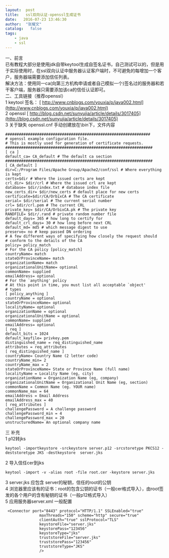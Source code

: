 ```yaml
---
layout:  post
title:   ssl双向认证-openssl生成证书
date:   2016-07-23 13:46:30
author:  "张耀文"
catalog:   false
tags:
    - java
    - ssl
---
```

一、前言  
已有教程大部分是使用jdk自带keytool生成自签名证书，自己测试可以的，但是用于实际使用时，在ssl双向认证中服务器认证客户端时，不可避免的每增加一个客户，服务器端需要添加信任列表。  
解决方法：使用同一ca(向第三方机构申请或者自己模拟一个)签名过的服务器和若干客户端，服务器只需要添加该ca的信任认证即可。  
二、工具链接（推荐openssl）  
1 keytool 签名： [ http://www.cnblogs.com/youxia/p/java002.html](http://www.cnblogs.com/youxia/p/java002.html)  
2 openssl [ http://blog.csdn.net/sunyujia/article/details/3017405](http://blog.csdn.net/sunyujia/article/details/3017405)  
3 关于缺失 openssl.cnf 手动创建放在\bin下，文件内容

    
    
    ################################################################
    # openssl example configuration file.
    # This is mostly used for generation of certificate requests.
    #################################################################
    [ ca ]
    default_ca= CA_default # The default ca section
    #################################################################
    [ CA_default ]
    dir=C:/Program Files/Apache Group/Apache2/conf/ssl # Where everything is kept
    certs=$dir # Where the issued certs are kept
    crl_dir= $dir/crl # Where the issued crl are kept
    database= $dir/index.txt # database index file
    new_certs_dir= $dir/new_certs # default place for new certs
    certificate=$dir/CA/OrbixCA # The CA certificate
    serial= $dir/serial # The current serial number
    crl= $dir/crl.pem # The current CRL
    private_key= $dir/CA/OrbixCA.pk # The private key
    RANDFILE= $dir/.rand # private random number file
    default_days= 365 # how long to certify for
    default_crl_days= 30 # how long before next CRL
    default_md= md5 # which message digest to use
    preserve= no # keep passed DN ordering
    # A few different ways of specifying how closely the request should
    # conform to the details of the CA
    policy= policy_match 
    # For the CA policy [policy_match]
    countryName= match
    stateOrProvinceName= match
    organizationName= match
    organizationalUnitName= optional
    commonName= supplied
    emailAddress= optional
    # For the `anything' policy
    # At this point in time, you must list all acceptable `object'
    # types
    [ policy_anything ]
    countryName = optional
    stateOrProvinceName= optional
    localityName= optional
    organizationName = optional
    organizationalUnitName = optional
    commonName= supplied
    emailAddress= optional
    [ req ]
    default_bits = 1024
    default_keyfile= privkey.pem
    distinguished_name = req_distinguished_name
    attributes = req_attributes
    [ req_distinguished_name ]
    countryName= Country Name (2 letter code)
    countryName_min= 2
    countryName_max = 2
    stateOrProvinceName= State or Province Name (full name)
    localityName = Locality Name (eg, city)
    organizationName = Organization Name (eg, company)
    organizationalUnitName = Organizational Unit Name (eg, section)
    commonName = Common Name (eg. YOUR name)
    commonName_max = 64
    emailAddress = Email Address
    emailAddress_max = 40
    [ req_attributes ]
    challengePassword = A challenge password
    challengePassword_min = 4
    challengePassword_max = 20
    unstructuredName= An optional company name

三 补充  
1 p12转jks

    
    
    keytool -importkeystore -srckeystore server.p12 -srcstoretype PKCS12 -deststoretype JKS -destkeystore  server.jks

2 导入信任cer到jks

    
    
    keytool -import -v -alias root -file root.cer -keystore server.jks 

3 server.jks 应包含 server的秘钥，信任的root的公钥  
4 浏览器里应该有的证书：root的包含公钥的证书（一般cer格式导入），由root签发的各个用户的含有秘钥的证书（一般p12格式导入）  
5 应用服务器server.xml 一般配置

    
    
     <Connector port="8443" protocol="HTTP/1.1" SSLEnabled="true"
                   maxThreads="150" scheme="http" secure="true"
                   clientAuth="true" sslProtocol="TLS" 
                   keystoreFile="server.jks" 
                   keystorePass="123456" 
                   keystoreType="jks" 
                   truststoreFile="server.jks" 
                   truststorePass="123456" 
                   truststoreType="JKS" 
                   />

